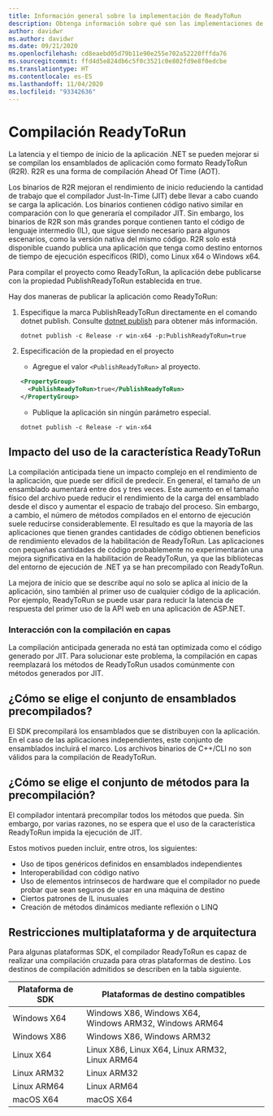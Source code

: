 ```yaml
---
title: Información general sobre la implementación de ReadyToRun
description: Obtenga información sobre qué son las implementaciones de ReadyToRun y por qué debe considerar su uso en el marco de la publicación de la aplicación con .NET 5 y .NET Core 3.0 y versiones posteriores.
author: davidwr
ms.author: davidwr
ms.date: 09/21/2020
ms.openlocfilehash: cd8eaebd05d79b11e90e255e702a52220fffda76
ms.sourcegitcommit: ffd4d5e824db6c5f0c3521c0e802fd9e8f0edcbe
ms.translationtype: HT
ms.contentlocale: es-ES
ms.lasthandoff: 11/04/2020
ms.locfileid: "93342636"
---
```

# <a name="readytorun-compilation"></a>Compilación ReadyToRun

La latencia y el tiempo de inicio de la aplicación .NET se pueden mejorar si se compilan los ensamblados de aplicación como formato ReadyToRun (R2R). R2R es una forma de compilación Ahead Of Time (AOT).

Los binarios de R2R mejoran el rendimiento de inicio reduciendo la cantidad de trabajo que el compilador Just-In-Time (JIT) debe llevar a cabo cuando se carga la aplicación. Los binarios contienen código nativo similar en comparación con lo que generaría el compilador JIT. Sin embargo, los binarios de R2R son más grandes porque contienen tanto el código de lenguaje intermedio (IL), que sigue siendo necesario para algunos escenarios, como la versión nativa del mismo código. R2R solo está disponible cuando publica una aplicación que tenga como destino entornos de tiempo de ejecución específicos (RID), como Linux x64 o Windows x64.

Para compilar el proyecto como ReadyToRun, la aplicación debe publicarse con la propiedad PublishReadyToRun establecida en true.

Hay dos maneras de publicar la aplicación como ReadyToRun:

01. Especifique la marca PublishReadyToRun directamente en el comando dotnet publish. Consulte [dotnet publish](../tools/dotnet-publish.md) para obtener más información.

    ```dotnetcli
    dotnet publish -c Release -r win-x64 -p:PublishReadyToRun=true
    ```

02. Especificación de la propiedad en el proyecto

    - Agregue el valor `<PublishReadyToRun>` al proyecto.

    ```xml
    <PropertyGroup>
      <PublishReadyToRun>true</PublishReadyToRun>
    </PropertyGroup>
    ```

    - Publique la aplicación sin ningún parámetro especial.

    ```dotnetcli
    dotnet publish -c Release -r win-x64
    ```

## <a name="impact-of-using-the-readytorun-feature"></a>Impacto del uso de la característica ReadyToRun

La compilación anticipada tiene un impacto complejo en el rendimiento de la aplicación, que puede ser difícil de predecir. En general, el tamaño de un ensamblado aumentará entre dos y tres veces. Este aumento en el tamaño físico del archivo puede reducir el rendimiento de la carga del ensamblado desde el disco y aumentar el espacio de trabajo del proceso. Sin embargo, a cambio, el número de métodos compilados en el entorno de ejecución suele reducirse considerablemente. El resultado es que la mayoría de las aplicaciones que tienen grandes cantidades de código obtienen beneficios de rendimiento elevados de la habilitación de ReadyToRun. Las aplicaciones con pequeñas cantidades de código probablemente no experimentarán una mejora significativa en la habilitación de ReadyToRun, ya que las bibliotecas del entorno de ejecución de .NET ya se han precompilado con ReadyToRun.

La mejora de inicio que se describe aquí no solo se aplica al inicio de la aplicación, sino también al primer uso de cualquier código de la aplicación. Por ejemplo, ReadyToRun se puede usar para reducir la latencia de respuesta del primer uso de la API web en una aplicación de ASP.NET.

### <a name="interaction-with-tiered-compilation"></a>Interacción con la compilación en capas

La compilación anticipada generada no está tan optimizada como el código generado por JIT. Para solucionar este problema, la compilación en capas reemplazará los métodos de ReadyToRun usados comúnmente con métodos generados por JIT.

## <a name="how-is-the-set-of-precompiled-assemblies-chosen"></a>¿Cómo se elige el conjunto de ensamblados precompilados?

El SDK precompilará los ensamblados que se distribuyen con la aplicación. En el caso de las aplicaciones independientes, este conjunto de ensamblados incluirá el marco. Los archivos binarios de C++/CLI no son válidos para la compilación de ReadyToRun.

## <a name="how-is-the-set-of-methods-to-precompile-chosen"></a>¿Cómo se elige el conjunto de métodos para la precompilación?

El compilador intentará precompilar todos los métodos que pueda. Sin embargo, por varias razones, no se espera que el uso de la característica ReadyToRun impida la ejecución de JIT.

Estos motivos pueden incluir, entre otros, los siguientes:

- Uso de tipos genéricos definidos en ensamblados independientes
- Interoperabilidad con código nativo
- Uso de elementos intrínsecos de hardware que el compilador no puede probar que sean seguros de usar en una máquina de destino
- Ciertos patrones de IL inusuales
- Creación de métodos dinámicos mediante reflexión o LINQ

## <a name="cross-platformarchitecture-restrictions"></a>Restricciones multiplataforma y de arquitectura

Para algunas plataformas SDK, el compilador ReadyToRun es capaz de realizar una compilación cruzada para otras plataformas de destino. Los destinos de compilación admitidos se describen en la tabla siguiente.

| Plataforma de SDK | Plataformas de destino compatibles |
| ------------ | --------------------------- |
| Windows X64  | Windows X86, Windows X64, Windows ARM32, Windows ARM64 |
| Windows X86  | Windows X86, Windows ARM32 |
| Linux X64    | Linux X86, Linux X64, Linux ARM32, Linux ARM64 |
| Linux ARM32  | Linux ARM32 |
| Linux ARM64  | Linux ARM64 |
| macOS X64    | macOS X64 |
